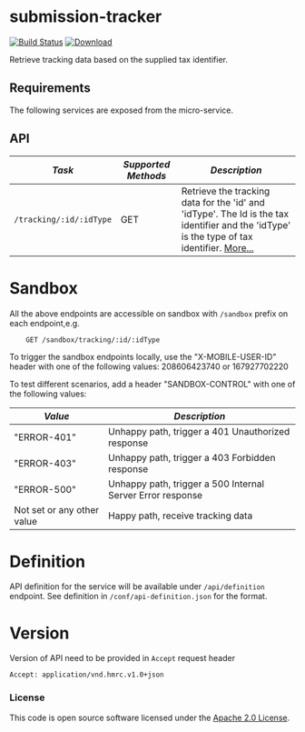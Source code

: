 
# submission-tracker

[![Build Status](https://travis-ci.org/hmrc/submission-tracker.svg?branch=master)](https://travis-ci.org/hmrc/submission-tracker) [ ![Download](https://api.bintray.com/packages/hmrc/releases/submission-tracker/images/download.svg) ](https://bintray.com/hmrc/releases/submission-tracker/_latestVersion)

Retrieve tracking data based on the supplied tax identifier.

Requirements
------------

The following services are exposed from the micro-service.

API
---

| *Task* | *Supported Methods* | *Description* |
|--------|----|----|
| ```/tracking/:id/:idType``` | GET | Retrieve the tracking data for the 'id' and 'idType'. The Id is the tax identifier and the 'idType' is the type of tax identifier. [More...](docs/tracking.md)|


# Sandbox
All the above endpoints are accessible on sandbox with `/sandbox` prefix on each endpoint,e.g.
```
    GET /sandbox/tracking/:id/:idType
```

To trigger the sandbox endpoints locally, use the "X-MOBILE-USER-ID" header with one of the following values:
208606423740 or 167927702220

To test different scenarios, add a header "SANDBOX-CONTROL" with one of the following values:

| *Value* | *Description* |
|--------|----|
| "ERROR-401" | Unhappy path, trigger a 401 Unauthorized response |
| "ERROR-403" | Unhappy path, trigger a 403 Forbidden response |
| "ERROR-500" | Unhappy path, trigger a 500 Internal Server Error response |
| Not set or any other value | Happy path, receive tracking data |

# Definition
API definition for the service will be available under `/api/definition` endpoint.
See definition in `/conf/api-definition.json` for the format.

# Version
Version of API need to be provided in `Accept` request header
```
Accept: application/vnd.hmrc.v1.0+json
```
### License

This code is open source software licensed under the [Apache 2.0 License]("http://www.apache.org/licenses/LICENSE-2.0.html").


